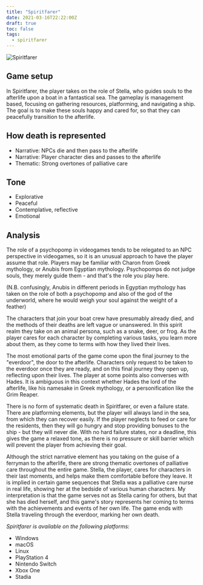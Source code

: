 ```yaml
---
title: "Spiritfarer"
date: 2021-03-16T22:22:00Z
draft: true
toc: false
tags:
  - spiritfarer
---
```


![Spiritfarer](/images/01-spiritfarer.jpg)

Game setup
---

In Spiritfarer, the player takes on the role of Stella, who guides souls to the afterlife upon a boat in a fantastical sea. The gameplay is management based, focusing on gathering resources, platforming, and navigating a ship. The goal is to make these souls happy and cared for, so that they can peacefully transition to the afterlife.

How death is represented
---

- Narrative: NPCs die and then pass to the afterlife
- Narrative: Player character dies and passes to the afterlife
- Thematic: Strong overtones of palliative care

Tone
---

- Explorative
- Peaceful
- Contemplative, reflective
- Emotional

Analysis
---

The role of a psychopomp in videogames tends to be relegated to an NPC perspective in videogames, so it is an unusual approach to have the player assume that role. Players may be familiar with Charon from Greek mythology, or Anubis from Egyptian mythology. Psychopomps do not judge souls, they merely guide them - and that's the role you play here.

(N.B. confusingly, Anubis in different periods in Egyptian mythology has  taken on the role of both a psychopomp and also of the god of the underworld, where he would weigh your soul against the weight of a feather)

The characters that join your boat crew have presumably already died, and the methods of their deaths are left vague or unanswered. In this spirit realm they take on an animal persona, such as a snake, deer, or frog. As the player cares for each character by completing various tasks, you learn more about them, as they come to terms with how they lived their lives.

The most emotional parts of the game come upon the final journey to the "everdoor", the door to the afterlife. Characters only request to be taken to the everdoor once they are ready, and on this final journey they open up, reflecting upon their lives. The player at some points also converses with Hades. It is ambiguous in this context whether Hades the lord of the afterlife, like his namesake in Greek mythology, or a personification like the Grim Reaper.

There is no form of systematic death in Spiritfarer, or even a failure state. There are platforming elements, but the player will always land in the sea, from which they can recover easily. If the player neglects to feed or care for the residents, then they will go hungry and stop providing bonuses to the ship - but they will never die. With no hard failure states, nor a deadline, this gives the game a relaxed tone, as there is no pressure or skill barrier which will prevent the player from achieving their goal.

Although the strict narrative element has you taking on the guise of a ferryman to the afterlife, there are strong thematic overtones of palliative care throughout the entire game. Stella, the player, cares for characters in their last moments, and helps make them comfortable before they leave. It is implied in certain game sequences that Stella was a palliative care nurse in real life, showing her at the bedside of various human characters. My interpretation is that the game serves not as Stella caring for others, but that she has died herself, and this game's story represents her coming to terms with the achievements and events of her own life. The game ends with Stella traveling through the everdoor, marking her own death.

_Spiritfarer is available on the following platforms:_

- Windows
- macOS
- Linux
- PlayStation 4
- Nintendo Switch
- Xbox One
- Stadia
